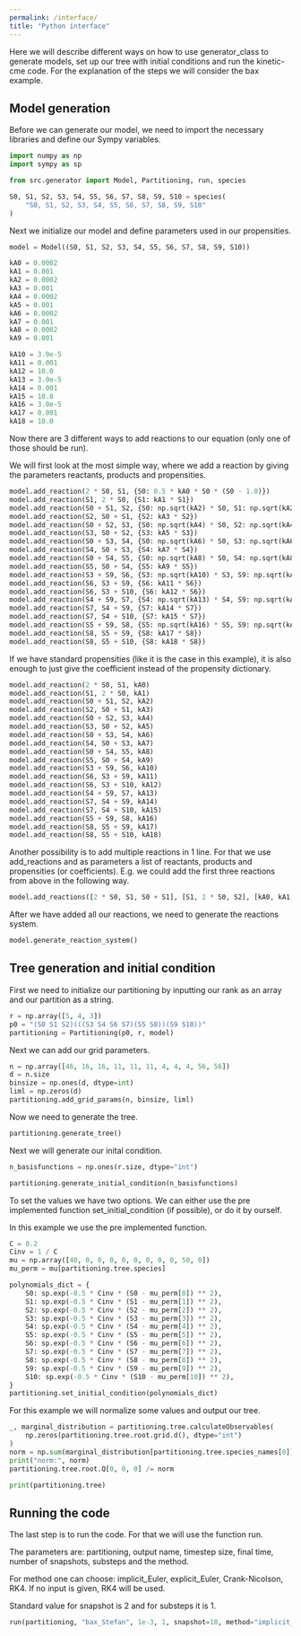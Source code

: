```yaml
---
permalink: /interface/
title: "Python interface"
---
```


Here we will describe different ways on how to use generator_class to generate models, set up our tree with initial conditions and run the kinetic-cme code.
For the explanation of the steps we will consider the bax example.

## Model generation

Before we can generate our model, we need to import the necessary libraries and define our Sympy variables.

```python
import numpy as np
import sympy as sp

from src.generator import Model, Partitioning, run, species

S0, S1, S2, S3, S4, S5, S6, S7, S8, S9, S10 = species(
    "S0, S1, S2, S3, S4, S5, S6, S7, S8, S9, S10"
)
```

Next we initialize our model and define parameters used in our propensities.

```python
model = Model((S0, S1, S2, S3, S4, S5, S6, S7, S8, S9, S10))

kA0 = 0.0002
kA1 = 0.001
kA2 = 0.0002
kA3 = 0.001
kA4 = 0.0002
kA5 = 0.001
kA6 = 0.0002
kA7 = 0.001
kA8 = 0.0002
kA9 = 0.001

kA10 = 3.0e-5
kA11 = 0.001
kA12 = 10.0
kA13 = 3.0e-5
kA14 = 0.001
kA15 = 10.0
kA16 = 3.0e-5
kA17 = 0.001
kA18 = 10.0
```

Now there are 3 different ways to add reactions to our equation (only one of those should be run).

We will first look at the most simple way, where we add a reaction by giving the parameters reactants, products and propensities.

```python
model.add_reaction(2 * S0, S1, {S0: 0.5 * kA0 * S0 * (S0 - 1.0)})
model.add_reaction(S1, 2 * S0, {S1: kA1 * S1})
model.add_reaction(S0 + S1, S2, {S0: np.sqrt(kA2) * S0, S1: np.sqrt(kA2) * S1})
model.add_reaction(S2, S0 + S1, {S2: kA3 * S2})
model.add_reaction(S0 + S2, S3, {S0: np.sqrt(kA4) * S0, S2: np.sqrt(kA4) * S2})
model.add_reaction(S3, S0 + S2, {S3: kA5 * S3})
model.add_reaction(S0 + S3, S4, {S0: np.sqrt(kA6) * S0, S3: np.sqrt(kA6) * S3})
model.add_reaction(S4, S0 + S3, {S4: kA7 * S4})
model.add_reaction(S0 + S4, S5, {S0: np.sqrt(kA8) * S0, S4: np.sqrt(kA8) * S4})
model.add_reaction(S5, S0 + S4, {S5: kA9 * S5})
model.add_reaction(S3 + S9, S6, {S3: np.sqrt(kA10) * S3, S9: np.sqrt(kA10) * S9})
model.add_reaction(S6, S3 + S9, {S6: kA11 * S6})
model.add_reaction(S6, S3 + S10, {S6: kA12 * S6})
model.add_reaction(S4 + S9, S7, {S4: np.sqrt(kA13) * S4, S9: np.sqrt(kA13) * S9})
model.add_reaction(S7, S4 + S9, {S7: kA14 * S7})
model.add_reaction(S7, S4 + S10, {S7: kA15 * S7})
model.add_reaction(S5 + S9, S8, {S5: np.sqrt(kA16) * S5, S9: np.sqrt(kA16) * S9})
model.add_reaction(S8, S5 + S9, {S8: kA17 * S8})
model.add_reaction(S8, S5 + S10, {S8: kA18 * S8})
```

If we have standard propensities (like it is the case in this example), it is also enough to just give the coefficient instead of the propensity dictionary.

```python
model.add_reaction(2 * S0, S1, kA0)
model.add_reaction(S1, 2 * S0, kA1)
model.add_reaction(S0 + S1, S2, kA2)
model.add_reaction(S2, S0 + S1, kA3)
model.add_reaction(S0 + S2, S3, kA4)
model.add_reaction(S3, S0 + S2, kA5)
model.add_reaction(S0 + S3, S4, kA6)
model.add_reaction(S4, S0 + S3, kA7)
model.add_reaction(S0 + S4, S5, kA8)
model.add_reaction(S5, S0 + S4, kA9)
model.add_reaction(S3 + S9, S6, kA10)
model.add_reaction(S6, S3 + S9, kA11)
model.add_reaction(S6, S3 + S10, kA12)
model.add_reaction(S4 + S9, S7, kA13)
model.add_reaction(S7, S4 + S9, kA14)
model.add_reaction(S7, S4 + S10, kA15)
model.add_reaction(S5 + S9, S8, kA16)
model.add_reaction(S8, S5 + S9, kA17)
model.add_reaction(S8, S5 + S10, kA18)
```

Another possibility is to add multiple reactions in 1 line. For that we use add_reactions and as parameters a list of reactants, products and propensities (or coefficients). E.g. we could add the first three reactions from above in the following way.

```python
model.add_reactions([2 * S0, S1, S0 + S1], [S1, 2 * S0, S2], [kA0, kA1, kA2])
```

After we have added all our reactions, we need to generate the reactions system.

```python
model.generate_reaction_system()
```

## Tree generation and initial condition

First we need to initialize our partitioning by inputting our rank as an array and our partition as a string.

```python
r = np.array([5, 4, 3])
p0 = "(S0 S1 S2)(((S3 S4 S6 S7)(S5 S8))(S9 S10))"
partitioning = Partitioning(p0, r, model)
```

Next we can add our grid parameters.

```python
n = np.array([46, 16, 16, 11, 11, 11, 4, 4, 4, 56, 56])
d = n.size
binsize = np.ones(d, dtype=int)
liml = np.zeros(d)
partitioning.add_grid_params(n, binsize, liml)
```

Now we need to generate the tree.

```python
partitioning.generate_tree()
```

Next we will generate our inital condition.

```python
n_basisfunctions = np.ones(r.size, dtype="int")

partitioning.generate_initial_condition(n_basisfunctions)
```

To set the values we have two options. We can either use the pre implemented function set_initial_condition (if possible), or do it by ourself.

In this example we use the pre implemented function.

```python
C = 0.2
Cinv = 1 / C
mu = np.array([40, 0, 0, 0, 0, 0, 0, 0, 0, 50, 0])
mu_perm = mu[partitioning.tree.species]

polynomials_dict = {
    S0: sp.exp(-0.5 * Cinv * (S0 - mu_perm[0]) ** 2),
    S1: sp.exp(-0.5 * Cinv * (S1 - mu_perm[1]) ** 2),
    S2: sp.exp(-0.5 * Cinv * (S2 - mu_perm[2]) ** 2),
    S3: sp.exp(-0.5 * Cinv * (S3 - mu_perm[3]) ** 2),
    S4: sp.exp(-0.5 * Cinv * (S4 - mu_perm[4]) ** 2),
    S5: sp.exp(-0.5 * Cinv * (S5 - mu_perm[5]) ** 2),
    S6: sp.exp(-0.5 * Cinv * (S6 - mu_perm[6]) ** 2),
    S7: sp.exp(-0.5 * Cinv * (S7 - mu_perm[7]) ** 2),
    S8: sp.exp(-0.5 * Cinv * (S8 - mu_perm[8]) ** 2),
    S9: sp.exp(-0.5 * Cinv * (S9 - mu_perm[9]) ** 2),
    S10: sp.exp(-0.5 * Cinv * (S10 - mu_perm[10]) ** 2),
}
partitioning.set_initial_condition(polynomials_dict)
```

For this example we will normalize some values and output our tree.

```python
_, marginal_distribution = partitioning.tree.calculateObservables(
    np.zeros(partitioning.tree.root.grid.d(), dtype="int")
)
norm = np.sum(marginal_distribution[partitioning.tree.species_names[0]])
print("norm:", norm)
partitioning.tree.root.Q[0, 0, 0] /= norm

print(partitioning.tree)
```

## Running the code

The last step is to run the code. For that we will use the function run.

The parameters are: partitioning, output name, timestep size, final time, number of snapshots, substeps and the method.

For method one can choose: implicit_Euler, explicit_Euler, Crank-Nicolson, RK4. If no input is given, RK4 will be used.

Standard value for snapshot is 2 and for substeps it is 1.

```python
run(partitioning, "bax_Stefan", 1e-3, 1, snapshot=10, method="implicit_Euler")
```